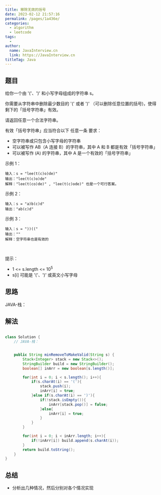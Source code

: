 ```yaml
---
title: 移除无效的括号
date: 2023-02-12 21:57:16
permalink: /pages/1a436e/
categories:
  - algorithm
  - leetcode
tags:
  - 
author: 
  name: JavaInterview.cn
  link: https://JavaInterview.cn
titleTag: Java
---
```



## 题目

给你一个由 '('、')' 和小写字母组成的字符串 s。

你需要从字符串中删除最少数目的 '(' 或者 ')' （可以删除任意位置的括号)，使得剩下的「括号字符串」有效。

请返回任意一个合法字符串。

有效「括号字符串」应当符合以下 任意一条 要求：

- 空字符串或只包含小写字母的字符串
- 可以被写作 AB（A 连接 B）的字符串，其中 A 和 B 都是有效「括号字符串」
- 可以被写作 (A) 的字符串，其中 A 是一个有效的「括号字符串」

示例 1：

    输入：s = "lee(t(c)o)de)"
    输出："lee(t(c)o)de"
    解释："lee(t(co)de)" , "lee(t(c)ode)" 也是一个可行答案。
示例 2：

    输入：s = "a)b(c)d"
    输出："ab(c)d"
示例 3：

    输入：s = "))(("
    输出：""
    解释：空字符串也是有效的
 

提示：

- 1 <= s.length <= 10<sup>5</sup>
- s[i] 可能是 '('、')' 或英文小写字母


## 思路

JAVA-栈：

## 解法
```java

class Solution {
    // JAVA-栈：


    public String minRemoveToMakeValid(String s) {
        Stack<Integer> stack = new Stack<>();
        StringBuilder build = new StringBuilder();
        boolean[] inArr = new boolean[s.length()];

        for(int i = 0; i < s.length(); i++){
            if(s.charAt(i) == '('){
                stack.push(i);
                inArr[i] = true;
            }else if(s.charAt(i) == ')'){
                if(!stack.isEmpty()){
                    inArr[stack.pop()] = false;
                }else{
                    inArr[i] = true;
                }
            }
        }

        for(int i = 0; i < inArr.length; i++){
            if(!inArr[i]) build.append(s.charAt(i));
        }
        return build.toString();
    }
}
```

## 总结

- 分析出几种情况，然后分别对各个情况实现 
